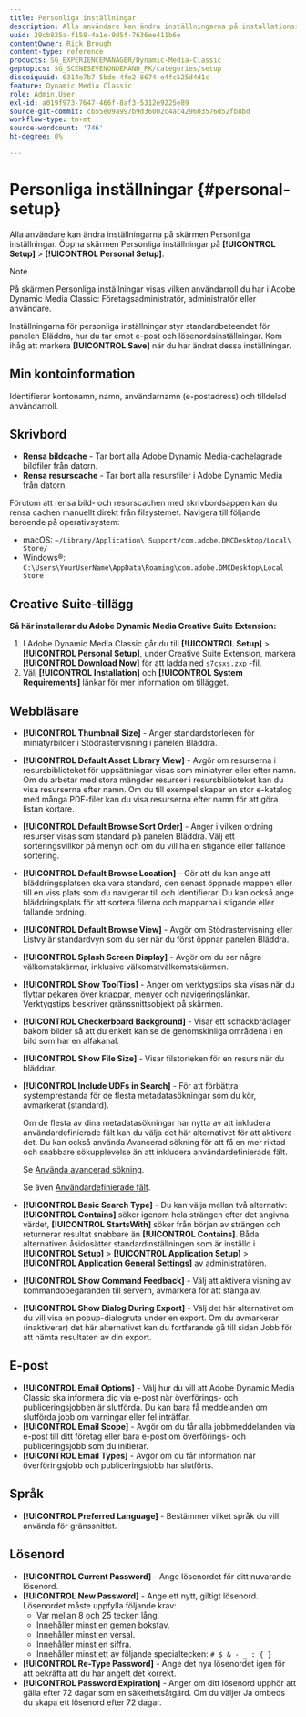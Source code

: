 ```yaml
---
title: Personliga inställningar
description: Alla användare kan ändra inställningarna på installationsskärmen för Adobe Dynamic Media Classic.
uuid: 29cb825a-f158-4a1e-9d5f-7636ee411b6e
contentOwner: Rick Brough
content-type: reference
products: SG_EXPERIENCEMANAGER/Dynamic-Media-Classic
geptopics: SG_SCENESEVENONDEMAND_PK/categories/setup
discoiquuid: 6314e7b7-5bde-4fe2-8674-e4fc525d4d1c
feature: Dynamic Media Classic
role: Admin,User
exl-id: a019f973-7647-466f-8af3-5312e9225e89
source-git-commit: cb55e09a997b9d36002c4ac429603576d52fb8bd
workflow-type: tm+mt
source-wordcount: '746'
ht-degree: 0%

---
```


# Personliga inställningar {#personal-setup}

Alla användare kan ändra inställningarna på skärmen Personliga inställningar. Öppna skärmen Personliga inställningar på **[!UICONTROL Setup]** > **[!UICONTROL Personal Setup]**.

>[!NOTE]
>
>På skärmen Personliga inställningar visas vilken användarroll du har i Adobe Dynamic Media Classic: Företagsadministratör, administratör eller användare.

Inställningarna för personliga inställningar styr standardbeteendet för panelen Bläddra, hur du tar emot e-post och lösenordsinställningar. Kom ihåg att markera **[!UICONTROL Save]** när du har ändrat dessa inställningar.

## Min kontoinformation

Identifierar kontonamn, namn, användarnamn (e-postadress) och tilldelad användarroll.

## Skrivbord

* **Rensa bildcache** - Tar bort alla Adobe Dynamic Media-cachelagrade bildfiler från datorn.
* **Rensa resurscache** - Tar bort alla resursfiler i Adobe Dynamic Media från datorn.

Förutom att rensa bild- och resurscachen med skrivbordsappen kan du rensa cachen manuellt direkt från filsystemet. Navigera till följande beroende på operativsystem:

* macOS: `~/Library/Application\ Support/com.adobe.DMCDesktop/Local\ Store/`
* Windows®: `C:\Users\YourUserName\AppData\Roaming\com.adobe.DMCDesktop\Local Store`

## Creative Suite-tillägg

**Så här installerar du Adobe Dynamic Media Creative Suite Extension:**

1. I Adobe Dynamic Media Classic går du till **[!UICONTROL Setup]** > **[!UICONTROL Personal Setup]**, under Creative Suite Extension, markera **[!UICONTROL Download Now]** för att ladda ned `s7csxs.zxp` -fil.
1. Välj **[!UICONTROL Installation]** och **[!UICONTROL System Requirements]** länkar för mer information om tillägget.

<!--    A readme file is included at the root of the unzipped file to provide you with additional information about the extension.

1. Depending on your installed operating system, do one of the following: -->

<!-- #### Windows

|If you are running|Do this|
|--- |--- |
|Adobe Illustrator 18 in Adobe Creative Cloud 2014|<ul><li>From the root of the unzipped folder, select CC-2014.</li><li>Depending on the bit version of Adobe Illustrator that you are using, select win32 or win64.</li><li>Select libraries > flame, and then copy `aflame.dll` to Adobe Illustrator's executable folder. For example, `C:\Program Files\Adobe\Adobe Illustrator CC 2014\Support Files\Contents\Windows`. </li></ul><br/>**Note**: This example path is for the 64-bit location; the 32-bit location may fall under Program Files (x86) instead. <br/><ul><li>Return to the same libraries folder, select flamingo, and then copy `aflamingo.dll` to the same Adobe Illustrator executable folder that you used in the previous step. </li><li>Return to the win32 or win64 folder that you selected in step 2, and then copy `AdobeS7FXGFileFormat.aip` to Adobe Illustrator's plug-ins folder. For example, `C:\Program Files\Adobe\Adobe Illustrator CC 2014\Plug-ins\Illustrator Formats`. </li></ul> <br/>**Note**: This example path is for the 64-bit location; the 32-bit location may fall under Program Files (x86) instead.|
|Adobe Illustrator 17 in Adobe Creative Cloud|<ul><li>From the root of the unzipped folder, select CC. </li><li>Depending on the bit version of Adobe Illustrator that you are using, select win32 or win64.</li><li> Copy `AdobeS7FXGFileFormat.aip` to Adobe Illustrator's plug-ins folder. For example, `C:\Program Files\Adobe\Adobe Illustrator CC (64 Bit)\Plug-ins\Illustrator Formats`.</li></ul><br/>**Note**: This example path is for the 64-bit location; the 32-bit location may fall under Program Files (x86) instead.|
|Adobe Illustrator 16 in Adobe Creative Suite 6|<ul><li>From the root of the unzipped folder, select 6.0. </li><li>Depending on the bit version of Adobe Illustrator that you are using, select win32 or win64. </li><li>Copy AdobeS7FXGFileFormat.aip to Adobe Illustrator's plug-ins folder. For example, `C:\Program Files\Adobe\Adobe Illustrator CS6 (64 Bit)\Plug-ins\Illustrator Formats`.</li></ul><br/>**Note**: This example path is for the 64-bit location; the 32-bit location may fall under Program Files (x86) instead.|

#### Mac

|If you are running|Do this|
|--- |--- |
|Adobe Illustrator 18 in Adobe Creative Cloud 2014|<ul><li>From the root of the unzipped folder, select CC-2014 > mac64.</li><li>Select libraries > flame, and then copy the `aflame.framework` folder to Adobe Illustrator package contents folder. For example, `/Applications/Adobe Illustrator CC 2014/ Illustrator.app/Contents/Frameworks/`. (To open Adobe Illustrator’s package contents folder, right-select on the Adobe illustrator CC 2014 icon and select Show Package Contents from context menu).</li><li>Return to the same libraries folder, select `flamingo`, and then copy the `aflamingo.framework` folder to the same Adobe Illustrator package contents folder that you used in the previous step.</li><li>Return to the mac64 folder that you selected in step 1, and then copy the `AdobeS7FXGFileFormat.aip` folder to Adobe Illustrator’s plug-in folder. For example, `/Applications/Adobe Illustrator CC 2014/Plug-ins/Illustrator Formats/`.</li></ul><br/>|
|Adobe Illustrator 17 in Adobe Creative Cloud|<ul><li>From the root of the unzipped folder, select CC > mac64</li><li>Copy the `AdobeS7FXGFileFormat.aip` folder to Adobe Illustrator’s plug-in folder. For example, `/Applications/Adobe Illustrator CC/Plug-ins/Illustrator Formats/`.</li></ul><br/>|
|Adobe Illustrator 16 in Adobe Creative Suite 6|<ul><li>From the root of the unzipped folder, select 6.0 > mac64</li><li>Copy the `AdobeS7FXGFileFormat.aip` folder to Adobe Illustrator’s plug-in folder. For example, `/Applications/Adobe Illustrator CS6/Plug-ins/Illustrator Formats/`.</li></ul>|

The plug-in is now available for you to use in Adobe Illustrator. -->

## Webbläsare

* **[!UICONTROL Thumbnail Size]** - Anger standardstorleken för miniatyrbilder i Stödrastervisning i panelen Bläddra.
* **[!UICONTROL Default Asset Library View]** - Avgör om resurserna i resursbiblioteket för uppsättningar visas som miniatyrer eller efter namn. Om du arbetar med stora mängder resurser i resursbiblioteket kan du visa resurserna efter namn. Om du till exempel skapar en stor e-katalog med många PDF-filer kan du visa resurserna efter namn för att göra listan kortare.
* **[!UICONTROL Default Browse Sort Order]** - Anger i vilken ordning resurser visas som standard på panelen Bläddra. Välj ett sorteringsvillkor på menyn och om du vill ha en stigande eller fallande sortering.
* **[!UICONTROL Default Browse Location]** - Gör att du kan ange att bläddringsplatsen ska vara standard, den senast öppnade mappen eller till en viss plats som du navigerar till och identifierar. Du kan också ange bläddringsplats för att sortera filerna och mapparna i stigande eller fallande ordning.
* **[!UICONTROL Default Browse View]** - Avgör om Stödrastervisning eller Listvy är standardvyn som du ser när du först öppnar panelen Bläddra.
* **[!UICONTROL Splash Screen Display]** - Avgör om du ser några välkomstskärmar, inklusive välkomstvälkomstskärmen.
* **[!UICONTROL Show ToolTips]** - Anger om verktygstips ska visas när du flyttar pekaren över knappar, menyer och navigeringslänkar. Verktygstips beskriver gränssnittsobjekt på skärmen.
* **[!UICONTROL Checkerboard Background]** - Visar ett schackbrädlager bakom bilder så att du enkelt kan se de genomskinliga områdena i en bild som har en alfakanal.
* **[!UICONTROL Show File Size]** - Visar filstorleken för en resurs när du bläddrar.
* **[!UICONTROL Include UDFs in Search]** - För att förbättra systemprestanda för de flesta metadatasökningar som du kör, avmarkerat (standard).

   Om de flesta av dina metadatasökningar har nytta av att inkludera användardefinierade fält kan du välja det här alternativet för att aktivera det. Du kan också använda Avancerad sökning för att få en mer riktad och snabbare sökupplevelse än att inkludera användardefinierade fält.

   Se [Använda avancerad sökning](searching-assets.md#conducting_an_advanced_search).

   Se även [Användardefinierade fält](application-setup.md#user_defined_fields).

* **[!UICONTROL Basic Search Type]** - Du kan välja mellan två alternativ: **[!UICONTROL Contains]** söker igenom hela strängen efter det angivna värdet, **[!UICONTROL StartsWith]** söker från början av strängen och returnerar resultat snabbare än **[!UICONTROL Contains]**. Båda alternativen åsidosätter standardinställningen som är inställd i **[!UICONTROL Setup]** > **[!UICONTROL Application Setup]** > **[!UICONTROL Application General Settings]** av administratören.
* **[!UICONTROL Show Command Feedback]** - Välj att aktivera visning av kommandobegäranden till servern, avmarkera för att stänga av.
* **[!UICONTROL Show Dialog During Export]** - Välj det här alternativet om du vill visa en popup-dialogruta under en export. Om du avmarkerar (inaktiverar) det här alternativet kan du fortfarande gå till sidan Jobb för att hämta resultaten av din export.

## E-post

* **[!UICONTROL Email Options]** - Välj hur du vill att Adobe Dynamic Media Classic ska informera dig via e-post när överförings- och publiceringsjobben är slutförda. Du kan bara få meddelanden om slutförda jobb om varningar eller fel inträffar.
* **[!UICONTROL Email Scope]** - Avgör om du får alla jobbmeddelanden via e-post till ditt företag eller bara e-post om överförings- och publiceringsjobb som du initierar.
* **[!UICONTROL Email Types]** - Avgör om du får information när överföringsjobb och publiceringsjobb har slutförts.

## Språk

* **[!UICONTROL Preferred Language]** - Bestämmer vilket språk du vill använda för gränssnittet.

## Lösenord

* **[!UICONTROL Current Password]** - Ange lösenordet för ditt nuvarande lösenord.
* **[!UICONTROL New Password]** - Ange ett nytt, giltigt lösenord. Lösenordet måste uppfylla följande krav:
   * Var mellan 8 och 25 tecken lång.
   * Innehåller minst en gemen bokstav.
   * Innehåller minst en versal.
   * Innehåller minst en siffra.
   * Innehåller minst ett av följande specialtecken: `# $ & - _ : { }`
* **[!UICONTROL Re-Type Password]** - Ange det nya lösenordet igen för att bekräfta att du har angett det korrekt.
* **[!UICONTROL Password Expiration]** - Anger om ditt lösenord upphör att gälla efter 72 dagar som en säkerhetsåtgärd. Om du väljer Ja ombeds du skapa ett lösenord efter 72 dagar.
